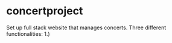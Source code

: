 # concertproject
Set up full stack website that manages concerts. Three different functionalities: 1.)
